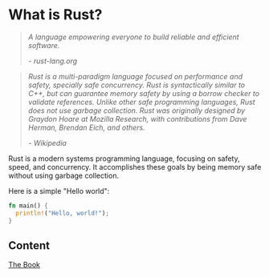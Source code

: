 # What is Rust?
> *A language empowering everyone to build reliable and efficient software.*
> 
> *- rust-lang.org*

> *Rust is a multi-paradigm language focused on performance and safety, specially safe concurrency. Rust is syntactically similar to C++, but can guarantee memory safety by using a borrow checker to validate references. Unlike other safe programming languages, Rust does not use garbage collection.*
> *Rust was originally designed by Graydon Hoare at Mozilla Research, with contributions from Dave Herman, Brendan Eich, and others.*
> 
> *- Wikipedia*

Rust is a modern systems programming language, focusing on safety, speed, and concurrency. It accomplishes these goals by being memory safe without using garbage collection.

Here is a simple "Hello world":

```rust
fn main() {
  println!("Hello, world!");
}
```

## Content

[The Book](TheBook/TheRustProgrammingLanguageBook.md)
